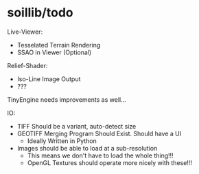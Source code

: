 # soillib/todo

Live-Viewer:
- Tesselated Terrain Rendering
- SSAO in Viewer (Optional)

Relief-Shader:
- Iso-Line Image Output
- ???

TinyEngine needs improvements as well...

IO:
- TIFF Should be a variant, auto-detect size
- GEOTIFF Merging Program Should Exist. Should have a UI
	- Ideally Written in Python
- Images should be able to load at a sub-resolution
	- This means we don't have to load the whole thing!!!
	- OpenGL Textures should operate more nicely with these!!!
